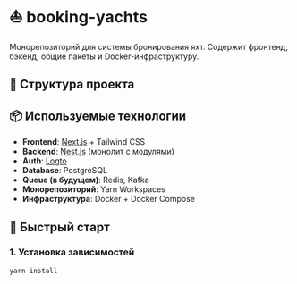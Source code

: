 
# ⛵ booking-yachts

Монорепозиторий для системы бронирования яхт. Содержит фронтенд, бэкенд, общие пакеты и Docker-инфраструктуру.

## 📁 Структура проекта
## 📦 Используемые технологии

- **Frontend**: [Next.js](https://nextjs.org/) + Tailwind CSS
- **Backend**: [Nest.js](https://nestjs.com/) (монолит с модулями)
- **Auth**: [Logto](https://logto.io/)
- **Database**: PostgreSQL
- **Queue (в будущем)**: Redis, Kafka
- **Монорепозиторий**: Yarn Workspaces
- **Инфраструктура**: Docker + Docker Compose

## 🚀 Быстрый старт

### 1. Установка зависимостей

```bash
yarn install

